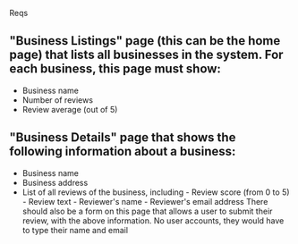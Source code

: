 Reqs

## "Business Listings" page (this can be the home page) that lists all businesses in the system. For each business, this page must show:

- Business name
- Number of reviews
- Review average (out of 5)

## "Business Details" page that shows the following information about a business:

- Business name
- Business address
- List of all reviews of the business, including - Review score (from 0 to 5) - Review text - Reviewer's name - Reviewer's email address
  There should also be a form on this page that allows a user to submit their review, with the above information. No user accounts, they would have to type their name and email
